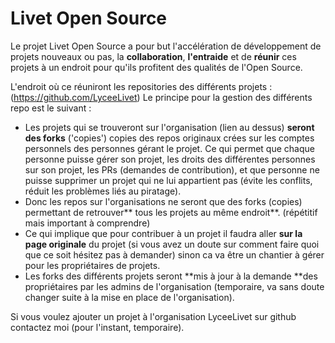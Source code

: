 # Livet Open Source

Le projet Livet Open Source a pour but l'accélération de développement de projets nouveaux ou pas, la **collaboration**, **l'entraide** et de **réunir** ces projets à un endroit pour qu'ils profitent des qualités de l'Open Source.

L'endroit où ce réuniront les repositories des différents projets :(https://github.com/LyceeLivet)
Le principe pour la gestion des différents repo est le suivant :
- Les projets qui se trouveront sur l'organisation (lien au dessus) **seront des forks** ('copies') copies des repos originaux crées sur les comptes personnels des personnes gérant le projet. Ce qui permet que chaque personne puisse gérer son projet, les droits des différentes personnes sur son projet, les PRs (demandes de contribution), et que personne ne puisse supprimer un projet qui ne lui appartient pas (évite les conflits, réduit les problèmes liés au piratage). 
- Donc les repos sur l'organisations ne seront que des forks (copies) permettant de retrouver** tous les projets au même endroit**. (répétitif mais important à comprendre)
- Ce qui implique que pour contribuer à un projet il faudra aller __**sur la page originale**__ du projet (si vous avez un doute sur comment faire quoi que ce soit hésitez pas à demander) sinon ca va être un chantier à gérer pour les propriétaires de projets. 
- Les forks des différents projets seront **mis à jour à la demande **des propriétaires par les admins de l'organisation (temporaire, va sans doute changer suite à la mise en place de l'organisation).

Si vous voulez ajouter un projet à l'organisation LyceeLivet sur github contactez moi (pour l'instant, temporaire).
